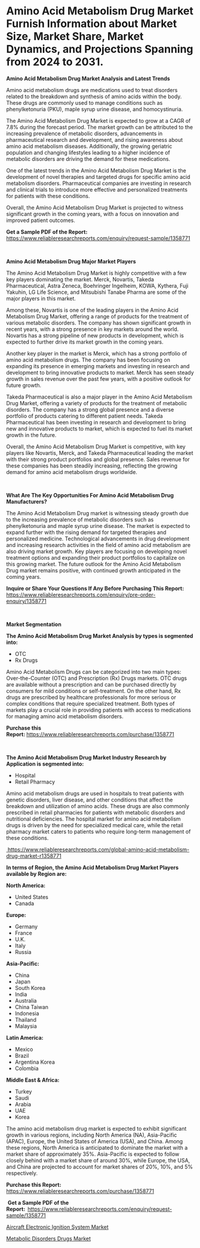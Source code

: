 <p><h1>Amino Acid Metabolism Drug Market Furnish Information about Market Size, Market Share, Market Dynamics, and Projections Spanning from 2024 to 2031.</h1></p><p><strong>Amino Acid Metabolism Drug Market Analysis and Latest Trends</strong></p>
<p><p>Amino acid metabolism drugs are medications used to treat disorders related to the breakdown and synthesis of amino acids within the body. These drugs are commonly used to manage conditions such as phenylketonuria (PKU), maple syrup urine disease, and homocystinuria.</p><p>The Amino Acid Metabolism Drug Market is expected to grow at a CAGR of 7.8% during the forecast period. The market growth can be attributed to the increasing prevalence of metabolic disorders, advancements in pharmaceutical research and development, and rising awareness about amino acid metabolism diseases. Additionally, the growing geriatric population and changing lifestyles leading to a higher incidence of metabolic disorders are driving the demand for these medications.</p><p>One of the latest trends in the Amino Acid Metabolism Drug Market is the development of novel therapies and targeted drugs for specific amino acid metabolism disorders. Pharmaceutical companies are investing in research and clinical trials to introduce more effective and personalized treatments for patients with these conditions.</p><p>Overall, the Amino Acid Metabolism Drug Market is projected to witness significant growth in the coming years, with a focus on innovation and improved patient outcomes.</p></p>
<p><strong>Get a Sample PDF of the Report:&nbsp;</strong> <a href="https://www.reliableresearchreports.com/enquiry/request-sample/1358771">https://www.reliableresearchreports.com/enquiry/request-sample/1358771</a></p>
<p>&nbsp;</p>
<p><strong>Amino Acid Metabolism Drug Major Market Players</strong></p>
<p><p>The Amino Acid Metabolism Drug Market is highly competitive with a few key players dominating the market. Merck, Novartis, Takeda Pharmaceutical, Astra Zeneca, Boehringer Ingelheim, KOWA, Kythera, Fuji Yakuhin, LG Life Science, and Mitsubishi Tanabe Pharma are some of the major players in this market.</p><p>Among these, Novartis is one of the leading players in the Amino Acid Metabolism Drug Market, offering a range of products for the treatment of various metabolic disorders. The company has shown significant growth in recent years, with a strong presence in key markets around the world. Novartis has a strong pipeline of new products in development, which is expected to further drive its market growth in the coming years.</p><p>Another key player in the market is Merck, which has a strong portfolio of amino acid metabolism drugs. The company has been focusing on expanding its presence in emerging markets and investing in research and development to bring innovative products to market. Merck has seen steady growth in sales revenue over the past few years, with a positive outlook for future growth.</p><p>Takeda Pharmaceutical is also a major player in the Amino Acid Metabolism Drug Market, offering a variety of products for the treatment of metabolic disorders. The company has a strong global presence and a diverse portfolio of products catering to different patient needs. Takeda Pharmaceutical has been investing in research and development to bring new and innovative products to market, which is expected to fuel its market growth in the future.</p><p>Overall, the Amino Acid Metabolism Drug Market is competitive, with key players like Novartis, Merck, and Takeda Pharmaceutical leading the market with their strong product portfolios and global presence. Sales revenue for these companies has been steadily increasing, reflecting the growing demand for amino acid metabolism drugs worldwide.</p></p>
<p>&nbsp;</p>
<p><strong>What Are The Key Opportunities For Amino Acid Metabolism Drug Manufacturers?</strong></p>
<p><p>The Amino Acid Metabolism Drug market is witnessing steady growth due to the increasing prevalence of metabolic disorders such as phenylketonuria and maple syrup urine disease. The market is expected to expand further with the rising demand for targeted therapies and personalized medicine. Technological advancements in drug development and increasing research activities in the field of amino acid metabolism are also driving market growth. Key players are focusing on developing novel treatment options and expanding their product portfolios to capitalize on this growing market. The future outlook for the Amino Acid Metabolism Drug market remains positive, with continued growth anticipated in the coming years.</p></p>
<p><strong>Inquire or Share Your Questions If Any Before Purchasing This Report:</strong> <a href="https://www.reliableresearchreports.com/enquiry/pre-order-enquiry/1358771">https://www.reliableresearchreports.com/enquiry/pre-order-enquiry/1358771</a></p>
<p>&nbsp;</p>
<p><strong>Market Segmentation</strong></p>
<p><strong>The Amino Acid Metabolism Drug Market Analysis by types is segmented into:</strong></p>
<p><ul><li>OTC</li><li>Rx Drugs</li></ul></p>
<p><p>Amino Acid Metabolism Drugs can be categorized into two main types: Over-the-Counter (OTC) and Prescription (Rx) Drugs markets. OTC drugs are available without a prescription and can be purchased directly by consumers for mild conditions or self-treatment. On the other hand, Rx drugs are prescribed by healthcare professionals for more serious or complex conditions that require specialized treatment. Both types of markets play a crucial role in providing patients with access to medications for managing amino acid metabolism disorders.</p></p>
<p><strong>Purchase this Report:&nbsp;</strong><a href="https://www.reliableresearchreports.com/purchase/1358771">https://www.reliableresearchreports.com/purchase/1358771</a></p>
<p>&nbsp;</p>
<p><strong>The Amino Acid Metabolism Drug Market Industry Research by Application is segmented into:</strong></p>
<p><ul><li>Hospital</li><li>Retail Pharmacy</li></ul></p>
<p><p>Amino acid metabolism drugs are used in hospitals to treat patients with genetic disorders, liver disease, and other conditions that affect the breakdown and utilization of amino acids. These drugs are also commonly prescribed in retail pharmacies for patients with metabolic disorders and nutritional deficiencies. The hospital market for amino acid metabolism drugs is driven by the need for specialized medical care, while the retail pharmacy market caters to patients who require long-term management of these conditions.</p></p>
<p><a href="https://www.reliableresearchreports.com/global-amino-acid-metabolism-drug-market-r1358771">&nbsp;https://www.reliableresearchreports.com/global-amino-acid-metabolism-drug-market-r1358771</a></p>
<p><strong>In terms of Region, the Amino Acid Metabolism Drug Market Players available by Region are:</strong></p>
<p>
    <p> <strong> North America: </strong>
        <ul>
            <li>United States</li>
            <li>Canada</li>
        </ul>
        </p> 
    <p> <strong> Europe: </strong>
        <ul>
            <li>Germany</li>
            <li>France</li>
            <li>U.K.</li>
            <li>Italy</li>
            <li>Russia</li>
        </ul>
        </p> 
    <p> <strong> Asia-Pacific: </strong>
        <ul>
            <li>China</li>
            <li>Japan</li>
            <li>South Korea</li>
            <li>India</li>
            <li>Australia</li>
            <li>China Taiwan</li>
            <li>Indonesia</li>
            <li>Thailand</li>
            <li>Malaysia</li>
        </ul>
        </p> 
    <p> <strong> Latin America: </strong>
        <ul>
            <li>Mexico</li>
            <li>Brazil</li>
            <li>Argentina Korea</li>
            <li>Colombia</li>
        </ul>
        </p> 
    <p> <strong> Middle East & Africa: </strong>
        <ul>
            <li>Turkey</li>
            <li>Saudi</li>
            <li>Arabia</li>
            <li>UAE</li>
            <li>Korea</li>
        </ul>
    </p>
    </p>
<p><p>The amino acid metabolism drug market is expected to exhibit significant growth in various regions, including North America (NA), Asia-Pacific (APAC), Europe, the United States of America (USA), and China. Among these regions, North America is anticipated to dominate the market with a market share of approximately 35%. Asia-Pacific is expected to follow closely behind with a market share of around 30%, while Europe, the USA, and China are projected to account for market shares of 20%, 10%, and 5% respectively.</p></p>
<p><strong>Purchase this Report: </strong><a href="https://www.reliableresearchreports.com/purchase/1358771">https://www.reliableresearchreports.com/purchase/1358771</a></p>
<p>&nbsp;<strong>Get a Sample PDF of the Report:&nbsp;&nbsp;</strong><a href="https://www.reliableresearchreports.com/enquiry/request-sample/1358771">https://www.reliableresearchreports.com/enquiry/request-sample/1358771</a></p>
<p><strong></strong></p>
<p><p><a href="https://view.publitas.com/reportprime-1/aircraft-electronic-ignition-system-market-focuses-on-market-share-size-and-projected-forecast-till-2031/">Aircraft Electronic Ignition System Market</a></p><p><a href="https://github.com/RickHolmes3/Market-Research-Report-List-5/blob/main/metabolic-disorders-drugs-market.md">Metabolic Disorders Drugs Market</a></p></p>